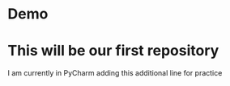 # Demo

# This will be our first repository

I am currently in PyCharm adding this additional line for practice 

